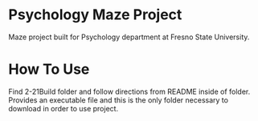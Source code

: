 # Psychology Maze Project

Maze project built for Psychology department at Fresno State University.

# How To Use

Find 2-21Build folder and follow directions from README inside of folder.
Provides an executable file and this is the only folder necessary to download in order to use project.
